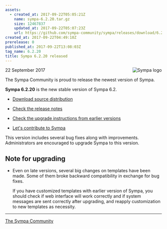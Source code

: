 ```yaml
---
assets:
  - created_at: 2017-09-22T05:05:21Z
    name: sympa-6.2.20.tar.gz
    size: 12467837
    updated_at: 2017-09-22T05:07:23Z
    url: https://github.com/sympa-community/sympa/releases/download/6.2.20/sympa-6.2.20.tar.gz
created_at: 2017-09-22T04:49:10Z
prerelease: 0
published_at: 2017-09-22T13:08:03Z
tag_name: 6.2.20
title: Sympa 6.2.20 released
---
```


<img align="right" src="https://assets.sympa.community/logos/sympa_multi_150x121.png" title="Sympa logo"/> 22 September 2017

The Sympa Community is proud to release the newest  version of Sympa.

**Sympa 6.2.20** is the new stable version of Sympa 6.2.
- [Download source distribution](https://github.com/sympa-community/sympa/releases/download/6.2.20/sympa-6.2.20.tar.gz)
- [Check the release notes](https://github.com/sympa-community/sympa/blob/6.2.20/NEWS.md)
- [Check the upgrade instructions from earlier versions](https://www.sympa.org/faq/upgrade-to-v6.2)

- [Let's contribute to Sympa](https://github.com/sympa-community/sympa/blob/6.2.20/CONTRIBUTING.md)

This version includes several bug fixes along with improvements. Administrators are encouraged to upgrade Sympa to this version.

Note for upgrading
---------------------

* Even on late versions, several big changes on templates have been made.  Some of them broke backward compatibility in exchange for bug fixes. 

  If you have customized templates with earlier version of Sympa, you should check if web interface will work correctly and if system messages are sent correctly after upgrading, and reapply customization to new templates as necessity.

----
[The Sympa Community](https://github.com/sympa-community)

